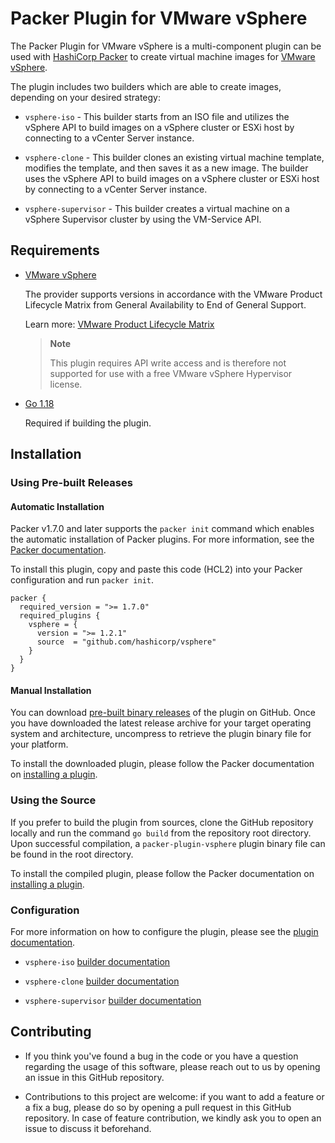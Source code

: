 # Packer Plugin for VMware vSphere

The Packer Plugin for VMware vSphere is a multi-component plugin can be used with [HashiCorp Packer][packer] to create virtual machine images for [VMware vSphere][docs-vsphere].

The plugin includes two builders which are able to create images, depending on your desired strategy:

* `vsphere-iso` - This builder starts from an ISO file and utilizes the vSphere API to build images on a vSphere cluster or ESXi host by connecting to a vCenter Server instance.

* `vsphere-clone` - This builder clones an existing virtual machine template, modifies the template, and then saves it as a new image. The builder uses the vSphere API to build images on a vSphere cluster or ESXi host by connecting to a vCenter Server instance.

* `vsphere-supervisor` - This builder creates a virtual machine on a vSphere Supervisor cluster by using the VM-Service API.

## Requirements

* [VMware vSphere][docs-vsphere]

    The provider supports versions in accordance with the VMware Product Lifecycle Matrix from General Availability to End of General Support.

    Learn more: [VMware Product Lifecycle Matrix][vmware-product-lifecycle-matrix]

    > **Note**
    >
    > This plugin requires API write access and is therefore not supported for use with a free VMware vSphere Hypervisor license.

* [Go 1.18][golang-install]

    Required if building the plugin.

## Installation

### Using Pre-built Releases

#### Automatic Installation

Packer v1.7.0 and later supports the `packer init` command which enables the automatic installation of Packer plugins. For more information, see the [Packer documentation][docs-packer-init].

To install this plugin, copy and paste this code (HCL2) into your Packer configuration and run `packer init`.

```hcl
packer {
  required_version = ">= 1.7.0"
  required_plugins {
    vsphere = {
      version = ">= 1.2.1"
      source  = "github.com/hashicorp/vsphere"
    }
  }
}
```

#### Manual Installation

You can download [pre-built binary releases][releases-vsphere-plugin] of the plugin on GitHub. Once you have downloaded the latest release archive for your target operating system and architecture, uncompress to retrieve the plugin binary file for your platform.

To install the downloaded plugin, please follow the Packer documentation on [installing a plugin][docs-packer-plugin-install].

### Using the Source

If you prefer to build the plugin from sources, clone the GitHub repository locally and run the command `go build` from the repository root directory. Upon successful compilation, a `packer-plugin-vsphere` plugin binary file can be found in the root directory.

To install the compiled plugin, please follow the Packer documentation on [installing a plugin][docs-packer-plugin-install].

### Configuration

For more information on how to configure the plugin, please see the [plugin documentation][docs-vsphere-plugin].

* `vsphere-iso` [builder documentation][docs-vsphere-iso]

* `vsphere-clone` [builder documentation][docs-vsphere-clone]

* `vsphere-supervisor` [builder documentation][docs-vsphere-supervisor]

## Contributing

* If you think you've found a bug in the code or you have a question regarding the usage of this software, please reach out to us by opening an issue in this GitHub repository.

* Contributions to this project are welcome: if you want to add a feature or a fix a bug, please do so by opening a pull request in this GitHub repository. In case of feature contribution, we kindly ask you to open an issue to discuss it beforehand.

[docs-packer-init]: https://developer.hashicorp.com/packer/docs/commands/init
[docs-packer-plugin-install]: https://developer.hashicorp.com/packer/docs/plugins/install-plugins
[docs-vsphere]: https://docs.vmware.com/en/VMware-vSphere/
[docs-vsphere-clone]: https://developer.hashicorp.com/packer/plugins/builders/vsphere/vsphere-clone
[docs-vsphere-iso]: https://developer.hashicorp.com/packer/plugins/builders/vsphere/vsphere-iso
[docs-vsphere-supervisor]: https://developer.hashicorp.com/packer/plugins/builders/vsphere/vsphere-supervisor
[docs-vsphere-plugin]: https://developer.hashicorp.com/packer/plugins/builders/vsphere
[golang-install]: https://golang.org/doc/install
[packer]: https://www.packer.io
[releases-vsphere-plugin]: https://github.com/hashicorp/packer-plugin-vsphere/releases
[vmware-product-lifecycle-matrix]: https://lifecycle.vmware.com
